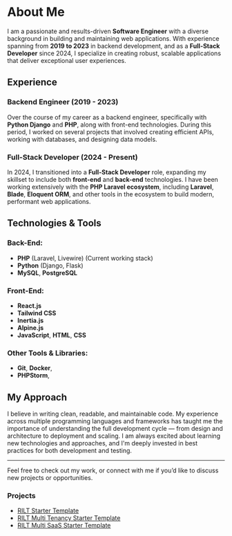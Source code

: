 # About Me

I am a passionate and results-driven **Software Engineer** with a diverse background in building and maintaining web applications. With experience spanning from **2019 to 2023** in backend development, and as a **Full-Stack Developer** since 2024, I specialize in creating robust, scalable applications that deliver exceptional user experiences.

## Experience

### Backend Engineer (2019 - 2023)
Over the course of my career as a backend engineer, specifically with **Python Django** and **PHP**, along with front-end technologies. During this period, I worked on several projects that involved creating efficient APIs, working with databases, and designing data models.

### Full-Stack Developer (2024 - Present)
In 2024, I transitioned into a **Full-Stack Developer** role, expanding my skillset to include both **front-end** and **back-end** technologies. I have been working extensively with the **PHP Laravel ecosystem**, including **Laravel**, **Blade**, **Eloquent ORM**, and other tools in the ecosystem to build modern, performant web applications.

## Technologies & Tools

### Back-End:
- **PHP** (Laravel, Livewire) (Current working stack)
- **Python** (Django, Flask)
- **MySQL**, **PostgreSQL**

### Front-End:
- **React.js**
- **Tailwind CSS**
- **Inertia.js**
- **Alpine.js**
- **JavaScript**, **HTML**, **CSS**

### Other Tools & Libraries:
- **Git**, **Docker**,
- **PHPStorm**,


## My Approach

I believe in writing clean, readable, and maintainable code. My experience across multiple programming languages and frameworks has taught me the importance of understanding the full development cycle — from design and architecture to deployment and scaling. I am always excited about learning new technologies and approaches, and I'm deeply invested in best practices for both development and testing.

---

Feel free to check out my work, or connect with me if you’d like to discuss new projects or opportunities.

### Projects

- [RILT Starter Template](https://github.com/IsaacHatilima/rilt-mantine-starter)
- [RILT Multi Tenancy Starter Template](https://github.com/IsaacHatilima/multi-tenancy)
- [RILT Multi SaaS Starter Template](https://github.com/IsaacHatilima/peer-banking)

